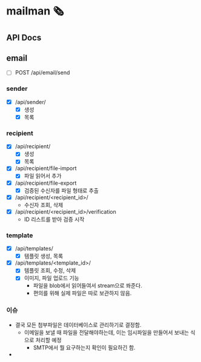 # mailman 🗞

## API Docs

## email

- [ ] POST /api/email/send

### sender

- [x] /api/sender/
  - [x] 생성
  - [x] 목록

### recipient

- [x] /api/recipient/
  - [x] 생성
  - [x] 목록
- [x] /api/recipient/file-import
  - [x] 파일 읽어서 추가
- [x] /api/recipient/file-export
  - [x] 검증된 수신자를 파일 형태로 추출
- [x] /api/recipient/<recipient_id>/
  - 수신자 조회, 삭제
- [x] /api/recipient/<recipient_id>/verification
  - ID 리스트를 받아 검증 시작

### template

- [x] /api/templates/
  - [x] 템플릿 생성, 목록
- [x] /api/templates/<template_id>/
  - [x] 템플릿 조회, 수정, 삭제
  - [x] 이미지, 파일 업로드 기능
    - 파일을 blob에서 읽어들여서 stream으로 쏴준다.
    - 편의를 위해 실제 파일은 따로 보관하지 않음.

### 이슈

- 결국 모든 첨부파일은 데이터베이스로 관리하기로 결정함.
  - 이메일을 보낼 때 파일을 전달해야하는데, 이는 임시파일을 만들어서 보내는 식으로 처리할 예정
    - SMTP에서 뭘 요구하는지 확인이 필요하긴 함.
-
